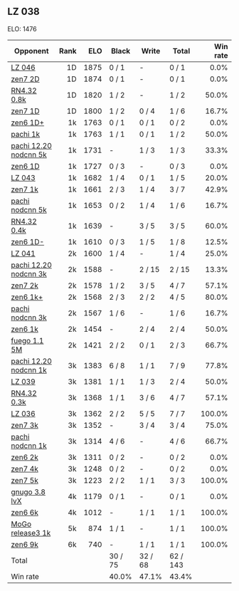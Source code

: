 ## LZ 038 ##

ELO: 1476

Opponent | Rank | ELO | Black | Write | Total | Win rate
---------|-----:|----:|-------|-------|-------|-------:
[LZ 046](LZ%20046.md) | 1D | 1875 | 0 / 1 | - | 0 / 1 | 0.0%
[zen7 2D](zen7%202D.md) | 1D | 1874 | 0 / 1 | - | 0 / 1 | 0.0%
[RN4.32 0.8k](RN4.32%200.8k.md) | 1D | 1820 | 1 / 2 | - | 1 / 2 | 50.0%
[zen7 1D](zen7%201D.md) | 1D | 1800 | 1 / 2 | 0 / 4 | 1 / 6 | 16.7%
[zen6 1D+](zen6%201D+.md) | 1k | 1763 | 0 / 1 | 0 / 1 | 0 / 2 | 0.0%
[pachi 1k](pachi%201k.md) | 1k | 1763 | 1 / 1 | 0 / 1 | 1 / 2 | 50.0%
[pachi 12.20 nodcnn 5k](pachi%2012.20%20nodcnn%205k.md) | 1k | 1731 | - | 1 / 3 | 1 / 3 | 33.3%
[zen6 1D](zen6%201D.md) | 1k | 1727 | 0 / 3 | - | 0 / 3 | 0.0%
[LZ 043](LZ%20043.md) | 1k | 1682 | 1 / 4 | 0 / 1 | 1 / 5 | 20.0%
[zen7 1k](zen7%201k.md) | 1k | 1661 | 2 / 3 | 1 / 4 | 3 / 7 | 42.9%
[pachi nodcnn 5k](pachi%20nodcnn%205k.md) | 1k | 1653 | 0 / 2 | 1 / 4 | 1 / 6 | 16.7%
[RN4.32 0.4k](RN4.32%200.4k.md) | 1k | 1639 | - | 3 / 5 | 3 / 5 | 60.0%
[zen6 1D-](zen6%201D-.md) | 1k | 1610 | 0 / 3 | 1 / 5 | 1 / 8 | 12.5%
[LZ 041](LZ%20041.md) | 2k | 1600 | 1 / 4 | - | 1 / 4 | 25.0%
[pachi 12.20 nodcnn 3k](pachi%2012.20%20nodcnn%203k.md) | 2k | 1588 | - | 2 / 15 | 2 / 15 | 13.3%
[zen7 2k](zen7%202k.md) | 2k | 1578 | 1 / 2 | 3 / 5 | 4 / 7 | 57.1%
[zen6 1k+](zen6%201k+.md) | 2k | 1568 | 2 / 3 | 2 / 2 | 4 / 5 | 80.0%
[pachi nodcnn 3k](pachi%20nodcnn%203k.md) | 2k | 1567 | 1 / 6 | - | 1 / 6 | 16.7%
[zen6 1k](zen6%201k.md) | 2k | 1454 | - | 2 / 4 | 2 / 4 | 50.0%
[fuego 1.1 5M](fuego%201.1%205M.md) | 2k | 1421 | 2 / 2 | 0 / 1 | 2 / 3 | 66.7%
[pachi 12.20 nodcnn 1k](pachi%2012.20%20nodcnn%201k.md) | 3k | 1383 | 6 / 8 | 1 / 1 | 7 / 9 | 77.8%
[LZ 039](LZ%20039.md) | 3k | 1381 | 1 / 1 | 1 / 3 | 2 / 4 | 50.0%
[RN4.32 0.3k](RN4.32%200.3k.md) | 3k | 1368 | 1 / 1 | 3 / 6 | 4 / 7 | 57.1%
[LZ 036](LZ%20036.md) | 3k | 1362 | 2 / 2 | 5 / 5 | 7 / 7 | 100.0%
[zen7 3k](zen7%203k.md) | 3k | 1352 | - | 3 / 4 | 3 / 4 | 75.0%
[pachi nodcnn 1k](pachi%20nodcnn%201k.md) | 3k | 1314 | 4 / 6 | - | 4 / 6 | 66.7%
[zen6 2k](zen6%202k.md) | 3k | 1311 | 0 / 2 | - | 0 / 2 | 0.0%
[zen7 4k](zen7%204k.md) | 3k | 1248 | 0 / 2 | - | 0 / 2 | 0.0%
[zen7 5k](zen7%205k.md) | 3k | 1223 | 2 / 2 | 1 / 1 | 3 / 3 | 100.0%
[gnugo 3.8 lvX](gnugo%203.8%20lvX.md) | 4k | 1179 | 0 / 1 | - | 0 / 1 | 0.0%
[zen6 6k](zen6%206k.md) | 4k | 1012 | - | 1 / 1 | 1 / 1 | 100.0%
[MoGo release3 1k](MoGo%20release3%201k.md) | 5k | 874 | 1 / 1 | - | 1 / 1 | 100.0%
[zen6 9k](zen6%209k.md) | 6k | 740 | - | 1 / 1 | 1 / 1 | 100.0%
Total | | | 30 / 75 | 32 / 68 | 62 / 143 | 
Win rate| | | 40.0% | 47.1% | 43.4% | 
